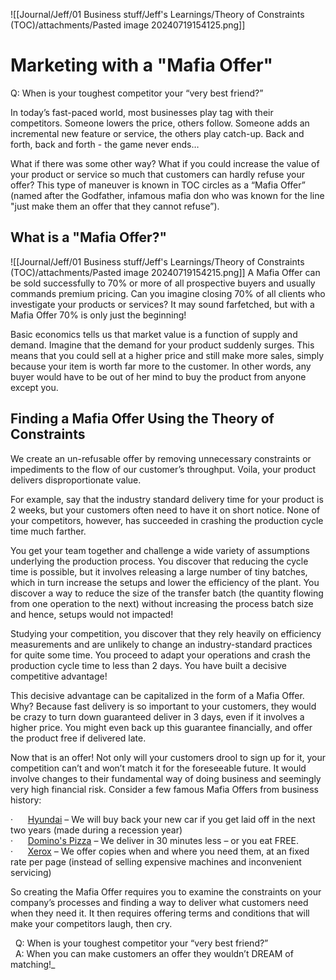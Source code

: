 ![[Journal/Jeff/01 Business stuff/Jeff's Learnings/Theory of Constraints (TOC)/attachments/Pasted image 20240719154125.png]]
# Marketing with a "Mafia Offer"

Q: When is your toughest competitor your “very best friend?”  
  
In today’s fast-paced world, most businesses play tag with their competitors. Someone lowers the price, others follow. Someone adds an incremental new feature or service, the others play catch-up. Back and forth, back and forth - the game never ends…  
  
What if there was some other way? What if you could increase the value of your product or service so much that customers can hardly refuse your offer? This type of maneuver is known in TOC circles as a “Mafia Offer” (named after the Godfather, infamous mafia don who was known for the line "just make them an offer that they cannot refuse”).

## What is a "Mafia Offer?"  
![[Journal/Jeff/01 Business stuff/Jeff's Learnings/Theory of Constraints (TOC)/attachments/Pasted image 20240719154215.png]]
A Mafia Offer can be sold successfully to 70% or more of all prospective buyers and usually commands premium pricing. Can you imagine closing 70% of all clients who investigate your products or services? It may sound farfetched, but with a Mafia Offer 70% is only just the beginning!  
  
Basic economics tells us that market value is a function of supply and demand. Imagine that the demand for your product suddenly surges. This means that you could sell at a higher price and still make more sales, simply because your item is worth far more to the customer. In other words, any buyer would have to be out of her mind to buy the product from anyone except you.

## Finding a Mafia Offer Using the Theory of Constraints  

We create an un-refusable offer by removing unnecessary constraints or impediments to the flow of our customer’s throughput. Voila, your product delivers disproportionate value.  
  
For example, say that the industry standard delivery time for your product is 2 weeks, but your customers often need to have it on short notice. None of your competitors, however, has succeeded in crashing the production cycle time much farther.  
  
You get your team together and challenge a wide variety of assumptions underlying the production process. You discover that reducing the cycle time is possible, but it involves releasing a large number of tiny batches, which in turn increase the setups and lower the efficiency of the plant. You discover a way to reduce the size of the transfer batch (the quantity flowing from one operation to the next) without increasing the process batch size and hence, setups would not impacted!  
  
Studying your competition, you discover that they rely heavily on efficiency measurements and are unlikely to change an industry-standard practices for quite some time. You proceed to adapt your operations and crash the production cycle time to less than 2 days. You have built a decisive competitive advantage!  
  
This decisive advantage can be capitalized in the form of a Mafia Offer. Why? Because fast delivery is so important to your customers, they would be crazy to turn down guaranteed deliver in 3 days, even if it involves a higher price. You might even back up this guarantee financially, and offer the product free if delivered late.  
  
Now that is an offer! Not only will your customers drool to sign up for it, your competition can’t and won’t match it for the foreseeable future. It would involve changes to their fundamental way of doing business and seemingly very high financial risk. Consider a few famous Mafia Offers from business history:  
  
·      [Hyundai](http://www.hyundaiusa.com/) – We will buy back your new car if you get laid off in the next two years (made during a recession year)  
·      [Domino's Pizza](http://www.dominos.com/) – We deliver in 30 minutes less – or you eat FREE.  
·      [Xerox](http://www.xerox.com/) – We offer copies when and where you need them, at an fixed rate per page (instead of selling expensive machines and inconvenient servicing)  
  
So creating the Mafia Offer requires you to examine the constraints on your company’s processes and finding a way to deliver what customers need when they need it. It then requires offering terms and conditions that will make your competitors laugh, then cry.  
  
  Q: When is your toughest competitor your “very best friend?”  
  A: When you can make customers an offer they wouldn’t DREAM of matching!_